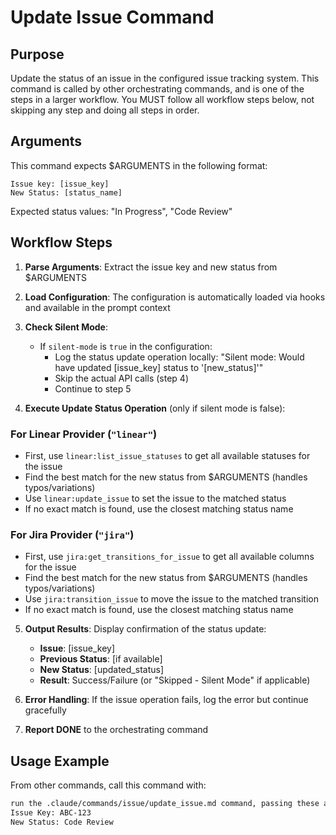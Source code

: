 # Update Issue Command

## Purpose

Update the status of an issue in the configured issue tracking system.
This command is called by other orchestrating commands, and is one of the steps in a larger workflow.
You MUST follow all workflow steps below, not skipping any step and doing all steps in order.

## Arguments

This command expects $ARGUMENTS in the following format:

```
Issue key: [issue_key]
New Status: [status_name]
```

Expected status values: "In Progress", "Code Review"

## Workflow Steps

1. **Parse Arguments**: Extract the issue key and new status from $ARGUMENTS

2. **Load Configuration**: The configuration is automatically loaded via hooks and available in the prompt context

3. **Check Silent Mode**:
   - If `silent-mode` is `true` in the configuration:
     - Log the status update operation locally: "Silent mode: Would have updated [issue_key] status to '[new_status]'"
     - Skip the actual API calls (step 4)
     - Continue to step 5

4. **Execute Update Status Operation** (only if silent mode is false):

### For Linear Provider (`"linear"`)
- First, use `linear:list_issue_statuses` to get all available statuses for the issue
- Find the best match for the new status from $ARGUMENTS (handles typos/variations)
- Use `linear:update_issue` to set the issue to the matched status
- If no exact match is found, use the closest matching status name

### For Jira Provider (`"jira"`)
- First, use `jira:get_transitions_for_issue` to get all available columns for the issue
- Find the best match for the new status from $ARGUMENTS (handles typos/variations)
- Use `jira:transition_issue` to move the issue to the matched transition
- If no exact match is found, use the closest matching status name

5. **Output Results**: Display confirmation of the status update:
   - **Issue**: [issue_key]
   - **Previous Status**: [if available]
   - **New Status**: [updated_status]
   - **Result**: Success/Failure (or "Skipped - Silent Mode" if applicable)

6. **Error Handling**: If the issue operation fails, log the error but continue gracefully

7. **Report DONE** to the orchestrating command

## Usage Example

From other commands, call this command with:

```markdown
run the .claude/commands/issue/update_issue.md command, passing these arguments:
Issue Key: ABC-123
New Status: Code Review
```